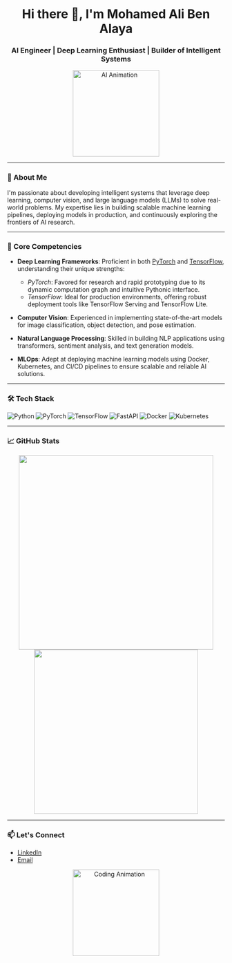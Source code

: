 <h1 align="center">Hi there 👋, I'm Mohamed Ali Ben Alaya</h1>
<h3 align="center">AI Engineer | Deep Learning Enthusiast | Builder of Intelligent Systems</h3>

<p align="center">
  <img src="https://media.giphy.com/media/26tn33aiTi1jkl6H6/giphy.gif" width="200" alt="AI Animation"/>
</p>

---

### 🚀 About Me

I'm passionate about developing intelligent systems that leverage deep learning, computer vision, and large language models (LLMs) to solve real-world problems. My expertise lies in building scalable machine learning pipelines, deploying models in production, and continuously exploring the frontiers of AI research.

---

### 🧠 Core Competencies

- **Deep Learning Frameworks**: Proficient in both [PyTorch](https://pytorch.org/) and [TensorFlow](https://www.tensorflow.org/), understanding their unique strengths:
  - *PyTorch*: Favored for research and rapid prototyping due to its dynamic computation graph and intuitive Pythonic interface.
  - *TensorFlow*: Ideal for production environments, offering robust deployment tools like TensorFlow Serving and TensorFlow Lite.

- **Computer Vision**: Experienced in implementing state-of-the-art models for image classification, object detection, and pose estimation.

- **Natural Language Processing**: Skilled in building NLP applications using transformers, sentiment analysis, and text generation models.

- **MLOps**: Adept at deploying machine learning models using Docker, Kubernetes, and CI/CD pipelines to ensure scalable and reliable AI solutions.

---

### 🛠 Tech Stack

![Python](https://img.shields.io/badge/Python-3776AB?style=for-the-badge&logo=python&logoColor=white)
![PyTorch](https://img.shields.io/badge/PyTorch-EE4C2C?style=for-the-badge&logo=pytorch&logoColor=white)
![TensorFlow](https://img.shields.io/badge/TensorFlow-FF6F00?style=for-the-badge&logo=tensorflow&logoColor=white)
![FastAPI](https://img.shields.io/badge/FastAPI-009688?style=for-the-badge&logo=fastapi&logoColor=white)
![Docker](https://img.shields.io/badge/Docker-2496ED?style=for-the-badge&logo=docker&logoColor=white)
![Kubernetes](https://img.shields.io/badge/Kubernetes-326CE5?style=for-the-badge&logo=kubernetes&logoColor=white)

---

### 📈 GitHub Stats

<p align="center">
  <img src="https://github-readme-stats.vercel.app/api?username=MedAliBenAlaya&show_icons=true&theme=radical" width="450"/>
  <img src="https://github-readme-stats.vercel.app/api/top-langs/?username=MedAliBenAlaya&layout=compact&theme=radical" width="380"/>
</p>

---

### 📫 Let's Connect

- [LinkedIn](https://www.linkedin.com/in/mohamedali-benalaya/)
- [Email](mailto:your.email@example.com)

<p align="center">
  <img src="https://media.giphy.com/media/QssGEmpkyEOhBCb7e1/giphy.gif" width="200" alt="Coding Animation"/>
</p>
